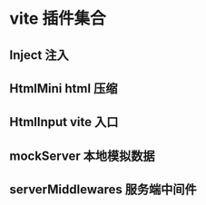 <!--
 * @Author: xuxueliang
 * @Date: 2023-12-31 21:07:20
 * @LastEditTime: 2023-12-31 21:08:38
 * @LastEditors: xuxueliang
 * @Description: 
-->
# vite 插件集合

## Inject 注入


## HtmlMini html 压缩

## HtmlInput vite 入口

## mockServer 本地模拟数据

## serverMiddlewares 服务端中间件
